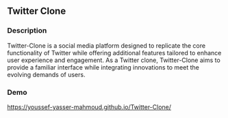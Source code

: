 ## Twitter Clone

### Description

Twitter-Clone is a social media platform designed to replicate the core functionality of Twitter while offering additional features tailored to enhance user experience and engagement. 
As a Twitter clone, Twitter-Clone aims to provide a familiar interface while integrating innovations to meet the evolving demands of users.

### Demo
https://youssef-yasser-mahmoud.github.io/Twitter-Clone/
